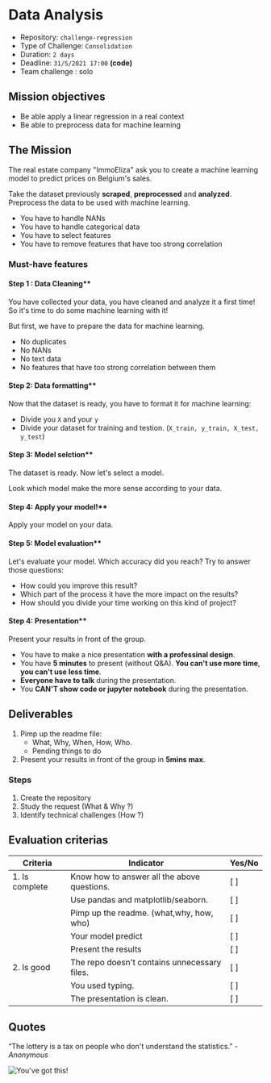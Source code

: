 # Data Analysis

* Repository: `challenge-regression`
* Type of Challenge: `Consolidation`
* Duration: `2 days`
* Deadline: `31/5/2021 17:00` **(code)**
* Team challenge : solo


## Mission objectives 
* Be able apply a linear regression in a real context
* Be able to preprocess data for machine learning

## The Mission
The real estate company "ImmoEliza" ask you to create a machine learning model to predict prices on Belgium's sales.

Take the dataset previously **scraped**, **preprocessed** and **analyzed**.
Preprocess the data to be used with machine learning.
* You have to handle NANs
* You have to handle categorical data
* You have to select features
* You have to remove features that have too strong correlation


### Must-have features
#### Step 1 : Data Cleaning**  
You have collected your data, you have cleaned and analyze it a first time! 
So it's time to do some machine learning with it! 

But first, we have to prepare the data for machine learning.

* No duplicates
* No NANs
* No text data
* No features that have too strong correlation between them

#### Step 2: Data formatting**  
Now that the dataset is ready, you have to format it for machine learning:
* Divide you `X` and your `y`
* Divide your dataset for training and testion. (`X_train, y_train, X_test, y_test`)


#### Step 3: Model selction**
The dataset is ready. Now let's select a model.

Look which model make the more sense according to your data.

#### Step 4: Apply your model!**
Apply your model on your data.


#### Step 5: Model evaluation**
Let's evaluate your model. Which accuracy did you reach?
Try to answer those questions:
* How could you improve this result?
* Which part of the process it have the more impact on the results?
* How should you divide your time working on this kind of project?


#### Step 4: Presentation**
Present your results in front of the group.
* You have to make a nice presentation **with a professinal design**.
* You have **5 minutes** to present (without Q&A). **You can't use more time**, **you can't use less time**.
* **Everyone have to talk** during the presentation.
* You **CAN'T show code or jupyter notebook** during the presentation.


## Deliverables
1. Pimp up the readme file:
	* What, Why, When, How, Who.
	* Pending things to do
2. Present your results in front of the group in **5mins max**.

### Steps
1. Create the repository
2. Study the request (What & Why ?)
3. Identify technical challenges (How ?)

## Evaluation criterias
| Criteria       | Indicator                                                                             | Yes/No |
|----------------|---------------------------------------------------------------------------------------|--------|
| 1. Is complete | Know how to answer all the above questions.                                           |   [ ]  |
|                | Use pandas and matplotlib/seaborn.                                                    |   [ ]  |
|                | Pimp up the readme. (what,why, how, who)                                              |   [ ]  |
|                | Your model predict					                                                 |   [ ]  |
|                | Present the results                               			                         |   [ ]  |
| 2. Is good     | The repo doesn't contains unnecessary files.                   			             |   [ ]  |
|                | You used typing.                                                			             |   [ ]  |
|                | The presentation is clean.                                   			             |   [ ]  |




## Quotes
“The lottery is a tax on people who don't understand the statistics.”
*- Anonymous*



![You've got this!](https://media.giphy.com/media/5wWf7GMbT1ZUGTDdTqM/giphy.gif)

